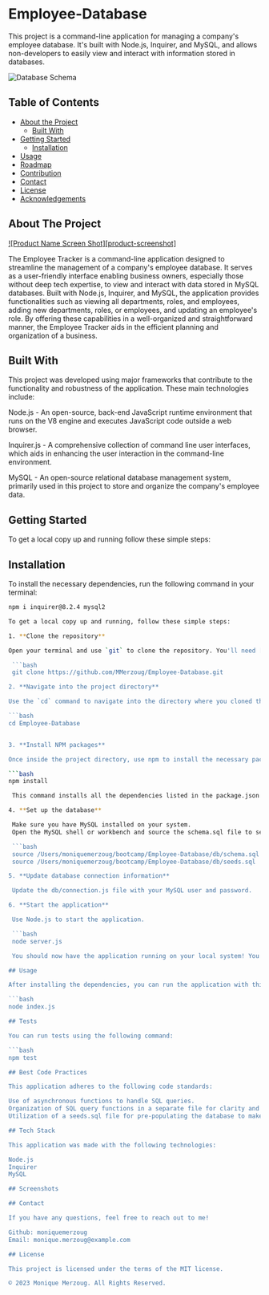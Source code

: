 # Employee-Database

This project is a command-line application for managing a company's employee database. It's built with Node.js, Inquirer, and MySQL, and allows non-developers to easily view and interact with information stored in databases.

![Database Schema](./assets/images/schema.png)

## Table of Contents

- [About the Project](#about-the-project)
  - [Built With](#built-with)
- [Getting Started](#getting-started)
  - [Installation](#installation)
- [Usage](#usage)
- [Roadmap](#roadmap)
- [Contribution](#contribution)
- [Contact](#contact)
- [License](#license)
- [Acknowledgements](#acknowledgements)

## About The Project

[![Product Name Screen Shot][product-screenshot]](https://example.com)

The Employee Tracker is a command-line application designed to streamline the management of a company's employee database. It serves as a user-friendly interface enabling business owners, especially those without deep tech expertise, to view and interact with data stored in MySQL databases. Built with Node.js, Inquirer, and MySQL, the application provides functionalities such as viewing all departments, roles, and employees, adding new departments, roles, or employees, and updating an employee's role. By offering these capabilities in a well-organized and straightforward manner, the Employee Tracker aids in the efficient planning and organization of a business.

## Built With

This project was developed using major frameworks that contribute to the functionality and robustness of the application. These main technologies include:

Node.js - An open-source, back-end JavaScript runtime environment that runs on the V8 engine and executes JavaScript code outside a web browser.

Inquirer.js - A comprehensive collection of command line user interfaces, which aids in enhancing the user interaction in the command-line environment.

MySQL - An open-source relational database management system, primarily used in this project to store and organize the company's employee data.

## Getting Started

To get a local copy up and running follow these simple steps:

## Installation

To install the necessary dependencies, run the following command in your terminal:

   ```bash
   npm i inquirer@8.2.4 mysql2

To get a local copy up and running, follow these simple steps:

1. **Clone the repository**

   Open your terminal and use `git` to clone the repository. You'll need [Git](https://git-scm.com) installed on your system.

    ```bash
    git clone https://github.com/MMerzoug/Employee-Database.git

2. **Navigate into the project directory**

   Use the `cd` command to navigate into the directory where you cloned the repository.
   
   ```bash
   cd Employee-Database


3. **Install NPM packages**

   Once inside the project directory, use npm to install the necessary packages. You'll need Node.js and npm installed on your system.

   ```bash
   npm install

    This command installs all the dependencies listed in the package.json file.

4. **Set up the database**

    Make sure you have MySQL installed on your system.
    Open the MySQL shell or workbench and source the schema.sql file to set up the database structure. If there's a seeds.sql file, you can source this file as well to populate the database with some initial data.

    ```bash
    source /Users/moniquemerzoug/bootcamp/Employee-Database/db/schema.sql
    source /Users/moniquemerzoug/bootcamp/Employee-Database/db/seeds.sql

5. **Update database connection information**

    Update the db/connection.js file with your MySQL user and password.

6. **Start the application**

    Use Node.js to start the application.

    ```bash
    node server.js

    You should now have the application running on your local system! You can interact with it through your terminal.

## Usage

After installing the dependencies, you can run the application with this command:

```bash
node index.js

## Tests

You can run tests using the following command:

```bash
npm test

## Best Code Practices

This application adheres to the following code standards:

Use of asynchronous functions to handle SQL queries.
Organization of SQL query functions in a separate file for clarity and ease of use.
Utilization of a seeds.sql file for pre-populating the database to make the development of individual features much easier.

## Tech Stack

This application was made with the following technologies:

Node.js
Inquirer
MySQL

## Screenshots

## Contact

If you have any questions, feel free to reach out to me!

Github: moniquemerzoug
Email: monique.merzoug@example.com

## License

This project is licensed under the terms of the MIT license.

© 2023 Monique Merzoug. All Rights Reserved.